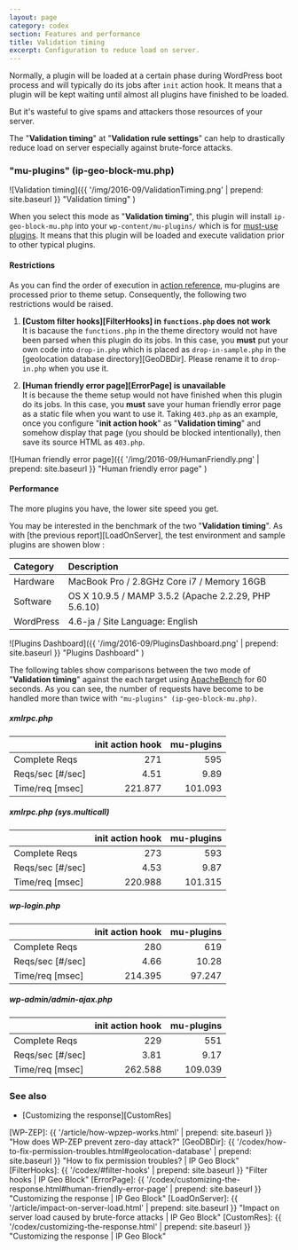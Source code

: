 ```yaml
---
layout: page
category: codex
section: Features and performance
title: Validation timing
excerpt: Configuration to reduce load on server.
---
```


Normally, a plugin will be loaded at a certain phase during WordPress boot 
process and will typically do its jobs after `init` action hook. It means 
that a plugin will be kept waiting until almost all plugins have finished to 
be loaded.

But it's wasteful to give spams and attackers those resources of your server.

The "**Validation timing**" at "**Validation rule settings**" can help to 
drastically reduce load on server especially against brute-force attacks.

<!--more-->

### "mu-plugins" (ip-geo-block-mu.php) ###

![Validation timing]({{ '/img/2016-09/ValidationTiming.png' | prepend: site.baseurl }}
 "Validation timing"
)

When you select this mode as "**Validation timing**", this plugin will install 
`ip-geo-block-mu.php` into your `wp-content/mu-plugins/` which is for 
[must-use plugins][MU-plugins]. It means that this plugin will be loaded and 
execute validation prior to other typical plugins.

#### Restrictions ####

As you can find the order of execution in [action reference][ActionHook], 
mu-plugins are processed prior to theme setup. Consequently, the following 
two restrictions would be raised.

1. **[Custom filter hooks][FilterHooks] in `functions.php` does not work**  
   It is bacause the `functions.php` in the theme directory would not have been
   parsed when this plugin do its jobs. In this case, you **must** put your own
   code into `drop-in.php` which is placed as `drop-in-sample.php` in the 
   [geolocation database directory][GeoDBDir]. Please rename it to `drop-in.php`
   when you use it.

2. **[Human friendly error page][ErrorPage] is unavailable**  
   It is because the theme setup would not have finished when this plugin do 
   its jobs. In this case, you **must** save your human friendly error page as 
   a static file when you want to use it. Taking `403.php` as an example, once 
   you configure "**init action hook**" as "**Validation timing**" and somehow 
   display that page (you should be blocked intentionally), then save its source
   HTML as `403.php`.

![Human friendly error page]({{ '/img/2016-09/HumanFriendly.png' | prepend: site.baseurl }}
 "Human friendly error page"
)

#### Performance ####

The more plugins you have, the lower site speed you get.

You may be interested in the benchmark of the two "**Validation timing**".
As with [the previous report][LoadOnServer], the test environment and sample 
plugins are showen blow :

| Category  | Description                                          |
|:----------|:-----------------------------------------------------|
| Hardware  | MacBook Pro / 2.8GHz Core i7 / Memory 16GB           |
| Software  | OS X 10.9.5 / MAMP 3.5.2 (Apache 2.2.29, PHP 5.6.10) |
| WordPress | 4.6-ja / Site Language: English                      |

![Plugins Dashboard]({{ '/img/2016-09/PluginsDashboard.png' | prepend: site.baseurl }}
 "Plugins Dashboard"
)

The following tables show comparisons between the two mode of "**Validation 
timing**" against the each target using [ApacheBench] for 60 seconds. As you 
can see, the number of requests have become to be handled more than twice with 
`"mu-plugins" (ip-geo-block-mu.php)`.

##### xmlrpc.php #####

|                   | init action hook | mu-plugins |
|:------------------|-----------------:|-----------:|
| Complete Reqs     |              271 |        595 |
| Reqs/sec [#/sec]  |             4.51 |       9.89 |
| Time/req [msec]   |          221.877 |    101.093 |

##### xmlrpc.php (sys.multicall) #####

|                   | init action hook | mu-plugins |
|:------------------|-----------------:|-----------:|
| Complete Reqs     |              273 |        593 |
| Reqs/sec [#/sec]  |             4.53 |       9.87 |
| Time/req [msec]   |          220.988 |    101.315 |

##### wp-login.php #####

|                   | init action hook | mu-plugins |
|:------------------|-----------------:|-----------:|
| Complete Reqs     |          280     |       619  |
| Reqs/sec [#/sec]  |          4.66    |     10.28  |
| Time/req [msec]   |          214.395 |    97.247  |

##### wp-admin/admin-ajax.php #####

|                   | init action hook | mu-plugins |
|:------------------|-----------------:|-----------:|
| Complete Reqs     |              229 |        551 |
| Reqs/sec [#/sec]  |             3.81 |       9.17 |
| Time/req [msec]   |          262.588 |    109.039 |

### See also ###

- [Customizing the response][CustomRes]

[IP-Geo-Block]: https://wordpress.org/plugins/ip-geo-block/ "WordPress › IP Geo Block « WordPress Plugins"
[ApacheBench]:  http://httpd.apache.org/docs/current/programs/ab.html "ab - Apache HTTP server benchmarking tool - Apache HTTP Server Version 2.4"
[MU-plugins]:   https://codex.wordpress.org/Must_Use_Plugins "Must Use Plugins &laquo; WordPress Codex"
[ActionHook]:   https://codex.wordpress.org/Plugin_API/Action_Reference "Plugin API/Action Reference &laquo; WordPress Codex"
[WP-ZEP]:       {{ '/article/how-wpzep-works.html'                                   | prepend: site.baseurl }} "How does WP-ZEP prevent zero-day attack?"
[GeoDBDir]:     {{ '/codex/how-to-fix-permission-troubles.html#geolocation-database' | prepend: site.baseurl }} "How to fix permission troubles? | IP Geo Block"
[FilterHooks]:  {{ '/codex/#filter-hooks'                                            | prepend: site.baseurl }} "Filter hooks | IP Geo Block"
[ErrorPage]:    {{ '/codex/customizing-the-response.html#human-friendly-error-page'  | prepend: site.baseurl }} "Customizing the response | IP Geo Block"
[LoadOnServer]: {{ '/article/impact-on-server-load.html'                             | prepend: site.baseurl }} "Impact on server load caused by brute-force attacks | IP Geo Block"
[CustomRes]:    {{ '/codex/customizing-the-response.html'                            | prepend: site.baseurl }} "Customizing the response | IP Geo Block"
